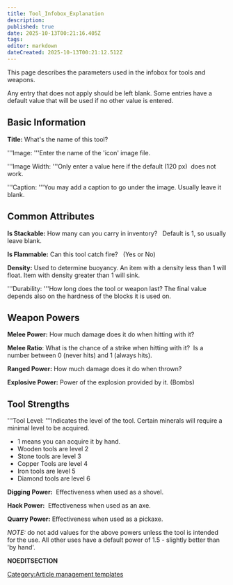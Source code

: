 ```yaml
---
title: Tool_Infobox_Explanation
description: 
published: true
date: 2025-10-13T00:21:16.405Z
tags: 
editor: markdown
dateCreated: 2025-10-13T00:21:12.512Z
---
```


This page describes the parameters used in the infobox for tools and
weapons. 

Any entry that does not apply should be left blank. Some entries have a
default value that will be used if no other value is entered. 

## Basic Information

**Title:** What's the name of this tool? 

'''Image: '''Enter the name of the 'icon' image file. 

'''Image Width: '''Only enter a value here if the default (120 px)  does
not work. 

'''Caption: '''You may add a caption to go under the image. Usually
leave it blank. 

## Common Attributes

**Is Stackable:** How many can you carry in inventory?   Default is 1,
so usually leave blank. 

**Is Flammable:** Can this tool catch fire?   (Yes or No) 

**Density:** Used to determine buoyancy. An item with a density less
than 1 will float. Item with density greater than 1 will sink.

'''Durability: '''How long does the tool or weapon last? The final value
depends also on the hardness of the blocks it is used on. 

## <span style="font-size:20px|color:red;">Weapon Powers</span>

**Melee Power:** How much damage does it do when hitting with it? 

**Melee Ratio**: What is the chance of a strike when hitting with it?
 Is a number between 0 (never hits) and 1 (always hits). 

**Ranged Power:** How much damage does it do when thrown? 

**Explosive Power:** Power of the explosion provided by it. (Bombs) 

## <span style="font-size:20px;">Tool Strengths</span>

'''Tool Level: '''Indicates the level of the tool. Certain minerals will
require a minimal level to be acquired.

  - 1 means you can acquire it by hand.
  - Wooden tools are level 2
  - Stone tools are level 3
  - Copper Tools are level 4
  - Iron tools are level 5
  - Diamond tools are level 6

**Digging Power:**  Effectiveness when used as a shovel. 

**Hack Power:**  Effectiveness when used as an axe. 

**Quarry Power:** Effectiveness when used as a pickaxe. 

*NOTE:* do not add values for the above powers unless the tool is
intended for the use. All other uses have a default power of 1.5 -
slightly better than 'by hand'.

__NOEDITSECTION__

[Category:Article management
templates](Category:Article_management_templates "wikilink")